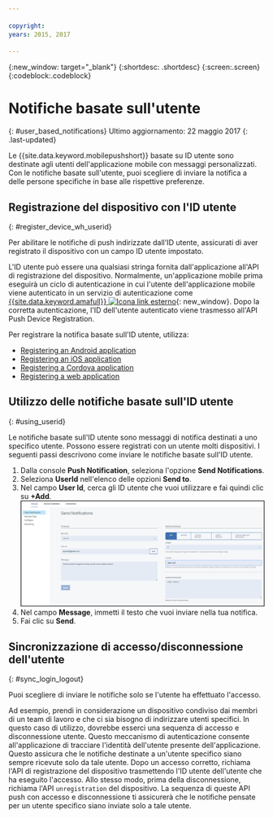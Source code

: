 ```yaml
---

copyright:
years: 2015, 2017

---
```


{:new_window: target="_blank"}
{:shortdesc: .shortdesc}
{:screen:.screen}
{:codeblock:.codeblock}

# Notifiche basate sull'utente
{: #user_based_notifications}
Ultimo aggiornamento: 22 maggio 2017
{: .last-updated}

Le {{site.data.keyword.mobilepushshort}} basate su ID utente sono destinate agli utenti dell'applicazione mobile con messaggi personalizzati. Con le notifiche basate sull'utente, puoi scegliere di inviare la notifica a delle persone specifiche in base alle rispettive preferenze.

## Registrazione del dispositivo con l'ID utente
{: #register_device_wh_userid}

Per abilitare le notifiche di push indirizzate dall'ID utente, assicurati di aver registrato il dispositivo con un campo ID utente impostato.     

L'ID utente può essere una qualsiasi stringa fornita dall'applicazione all'API di registrazione del dispositivo. Normalmente, un'applicazione mobile prima eseguirà un ciclo di autenticazione in cui l'utente dell'applicazione mobile viene autenticato in un servizio di autenticazione come [{{site.data.keyword.amafull}} ![Icona link esterno](../../icons/launch-glyph.svg "Icona link esterno")](https://console.ng.bluemix.net/docs/services/mobileaccess/index.html "Icona link esterno"){: new_window}. Dopo la corretta autenticazione, l'ID dell'utente autenticato viene trasmesso all'API Push Device Registration. 

Per registrare la notifica basate sull'ID utente, utilizza: 

- [Registering an Android application](https://github.com/ibm-bluemix-mobile-services/bms-clientsdk-android-push/tree/Doc#register-for-notifications)
- [Registering an iOS application](https://github.com/ibm-bluemix-mobile-services/bms-clientsdk-swift-push/tree/Doc#register-for-notifications)
- [Registering a Cordova application](https://github.com/ibm-bluemix-mobile-services/bms-clientsdk-cordova-plugin-push/tree/Doc#register-for-notifications)
- [Registering a web application](https://github.com/ibm-bluemix-mobile-services/bms-clientsdk-javascript-webpush/blob/Doc/README.md#register-for-notifications)


## Utilizzo delle notifiche basate sull'ID utente
{: #using_userid}

Le notifiche basate sull'ID utente sono messaggi di notifica destinati a uno specifico utente. Possono essere registrati con un utente molti dispositivi. I seguenti passi descrivono come inviare le notifiche basate sull'ID utente.

1. Dalla console **Push Notification**, seleziona l'opzione **Send Notifications**. 
1. Seleziona **UserId** nell'elenco delle opzioni **Send to**.
1. Nel campo **User Id**, cerca gli ID utente che vuoi utilizzare e fai quindi clic su **+Add**.![Schermata notifiche](images/user_notification.jpg)
1. Nel campo **Message**, immetti il testo che vuoi inviare nella tua notifica.
1. Fai clic su **Send**.


## Sincronizzazione di accesso/disconnessione dell'utente 
{: #sync_login_logout}

Puoi scegliere di inviare le notifiche solo se l'utente ha effettuato l'accesso. 

Ad esempio, prendi in considerazione un dispositivo condiviso dai membri di un team di lavoro e che ci sia bisogno di indirizzare utenti specifici. In questo caso di utilizzo, dovrebbe esserci una sequenza di accesso e disconnessione utente. Questo meccanismo di autenticazione consente all'applicazione di tracciare l'identità dell'utente presente dell'applicazione. Questo assicura che le notifiche destinate a un'utente specifico siano sempre ricevute solo da tale utente. Dopo un accesso corretto, richiama l'API di registrazione del dispositivo trasmettendo l'ID utente dell'utente che ha eseguito l'accesso. Allo stesso modo, prima della disconnessione, richiama l'API `unregistration` del dispositivo. La sequenza di queste API push con accesso e disconnessione ti assicurerà che le notifiche pensate per un utente specifico siano inviate solo a tale utente.
